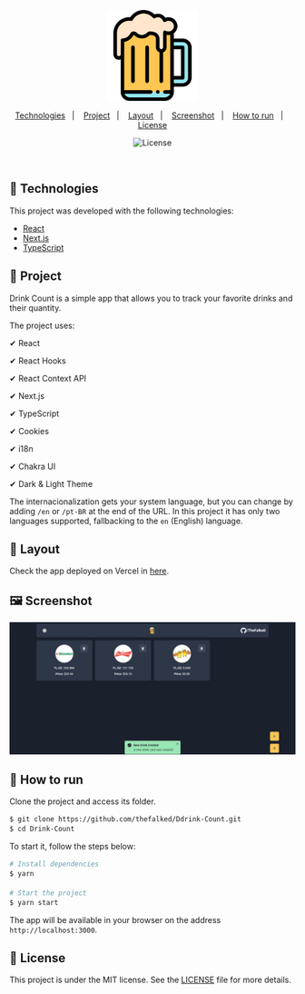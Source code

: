 <p align="center">
  <img alt="Letmeask" src=".github/logo.svg" width="160px">
</p>

<p align="center">
  <a href="#-technologies">Technologies</a>&nbsp;&nbsp;&nbsp;|&nbsp;&nbsp;&nbsp;
  <a href="#-project">Project</a>&nbsp;&nbsp;&nbsp;|&nbsp;&nbsp;&nbsp;
  <a href="#-layout">Layout</a>&nbsp;&nbsp;&nbsp;|&nbsp;&nbsp;&nbsp;
  <a href="#-screenshot">Screenshot</a>&nbsp;&nbsp;&nbsp;|&nbsp;&nbsp;&nbsp;
  <a href="#-how-to-run">How to run</a>&nbsp;&nbsp;&nbsp;|&nbsp;&nbsp;&nbsp;
  <a href="#-license">License</a>
</p>

<p align="center">
  <img  src="https://img.shields.io/static/v1?label=license&message=MIT&color=8257E5&labelColor=000000" alt="License">   
</p>

<br>

## 🧪 Technologies

This project was developed with the following technologies:

- [React](https://reactjs.org)
- [Next.js](https://nextjs.org/)
- [TypeScript](https://www.typescriptlang.org/)

## 🍺 Project

Drink Count is a simple app that allows you to track your favorite drinks and their quantity.

The project uses:

✔ React

✔ React Hooks

✔ React Context API

✔ Next.js

✔ TypeScript

✔ Cookies

✔ i18n

✔ Chakra UI

✔ Dark & Light Theme

The internacionalization gets your system language, but you can change by adding `/en` or `/pt-BR` at the end of the URL. In this project it has only two languages supported, fallbacking to the `en` (English) language.

## 🔖 Layout

Check the app deployed on Vercel in [here](https://drink-count.vercel.app).

## 🖼 Screenshot

<p align="center">
  <img  src=".github/screenshot.jpg" alt="screenshot of drink count app">   
</p>

## 🚀 How to run

Clone the project and access its folder.

```bash
$ git clone https://github.com/thefalked/Ddrink-Count.git
$ cd Drink-Count
```

To start it, follow the steps below:

```bash
# Install dependencies
$ yarn

# Start the project
$ yarn start
```

The app will be available in your browser on the address `http://localhost:3000`.

## 📝 License

This project is under the MIT license. See the [LICENSE](LICENSE.md) file for more details.
